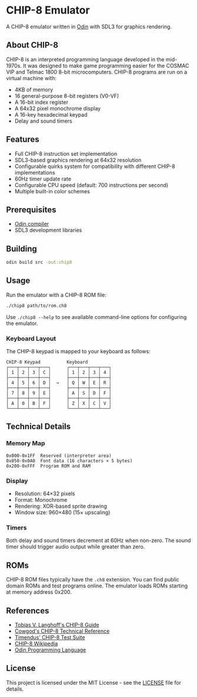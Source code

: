 # CHIP-8 Emulator

A CHIP-8 emulator written in [Odin](https://odin-lang.org/) with SDL3 for graphics rendering.

## About CHIP-8

CHIP-8 is an interpreted programming language developed in the mid-1970s. It was designed to make game programming easier for the COSMAC VIP and Telmac 1800 8-bit microcomputers. CHIP-8 programs are run on a virtual machine with:

- 4KB of memory
- 16 general-purpose 8-bit registers (V0-VF)
- A 16-bit index register
- A 64x32 pixel monochrome display
- A 16-key hexadecimal keypad
- Delay and sound timers

## Features

- Full CHIP-8 instruction set implementation
- SDL3-based graphics rendering at 64x32 resolution
- Configurable quirks system for compatibility with different CHIP-8 implementations
- 60Hz timer update rate
- Configurable CPU speed (default: 700 instructions per second)
- Multiple built-in color schemes

## Prerequisites

- [Odin compiler](https://odin-lang.org/)
- SDL3 development libraries

## Building

```bash
odin build src -out:chip8
```

## Usage

Run the emulator with a CHIP-8 ROM file:

```bash
./chip8 path/to/rom.ch8
```

Use `./chip8 --help` to see available command-line options for configuring the emulator.

### Keyboard Layout

The CHIP-8 keypad is mapped to your keyboard as follows:

```
CHIP-8 Keypad          Keyboard
┌───┬───┬───┬───┐      ┌───┬───┬───┬───┐
│ 1 │ 2 │ 3 │ C │      │ 1 │ 2 │ 3 │ 4 │
├───┼───┼───┼───┤      ├───┼───┼───┼───┤
│ 4 │ 5 │ 6 │ D │  →   │ Q │ W │ E │ R │
├───┼───┼───┼───┤      ├───┼───┼───┼───┤
│ 7 │ 8 │ 9 │ E │      │ A │ S │ D │ F │
├───┼───┼───┼───┤      ├───┼───┼───┼───┤
│ A │ 0 │ B │ F │      │ Z │ X │ C │ V │
└───┴───┴───┴───┘      └───┴───┴───┴───┘
```

## Technical Details

### Memory Map

```
0x000-0x1FF  Reserved (interpreter area)
0x050-0x0A0  Font data (16 characters × 5 bytes)
0x200-0xFFF  Program ROM and RAM
```

### Display

- Resolution: 64×32 pixels
- Format: Monochrome
- Rendering: XOR-based sprite drawing
- Window size: 960×480 (15× upscaling)

### Timers

Both delay and sound timers decrement at 60Hz when non-zero. The sound timer should trigger audio output while greater than zero.

## ROMs

CHIP-8 ROM files typically have the `.ch8` extension. You can find public domain ROMs and test programs online. The emulator loads ROMs starting at memory address 0x200.

## References

- [Tobias V. Langhoff's CHIP-8 Guide](https://tobiasvl.github.io/blog/write-a-chip-8-emulator/)
- [Cowgod's CHIP-8 Technical Reference](http://devernay.free.fr/hacks/chip8/C8TECH10.HTM)
- [Timendus' CHIP-8 Test Suite](https://github.com/Timendus/chip8-test-suite)
- [CHIP-8 Wikipedia](https://en.wikipedia.org/wiki/CHIP-8)
- [Odin Programming Language](https://odin-lang.org/)

## License

This project is licensed under the MIT License - see the [LICENSE](LICENSE) file for details.